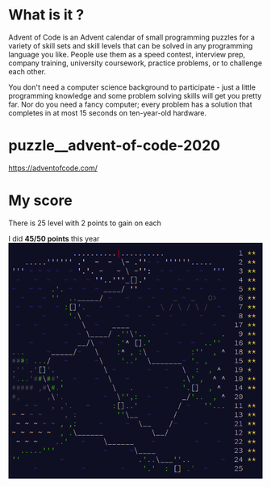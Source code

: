 # What is it ?

Advent of Code is an Advent calendar of small programming puzzles for a variety of skill sets and skill levels that can be solved in any programming language you like. People use them as a speed contest, interview prep, company training, university coursework, practice problems, or to challenge each other.

You don't need a computer science background to participate - just a little programming knowledge and some problem solving skills will get you pretty far. Nor do you need a fancy computer; every problem has a solution that completes in at most 15 seconds on ten-year-old hardware.

# puzzle__advent-of-code-2020
https://adventofcode.com/

# My score
There is 25 level with 2 points to gain on each

I did **45/50 points** this year
![result](result.png)
